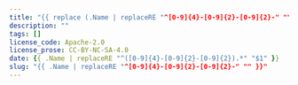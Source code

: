 ```yaml
---
title: "{{ replace (.Name | replaceRE "^[0-9]{4}-[0-9]{2}-[0-9]{2}-" "") "-" " " | title }}"
description: ""
tags: []
license_code: Apache-2.0
license_prose: CC-BY-NC-SA-4.0
date: {{ .Name | replaceRE "^([0-9]{4}-[0-9]{2}-[0-9]{2}).*" "$1" }}
slug: "{{ .Name | replaceRE "^[0-9]{4}-[0-9]{2}-[0-9]{2}-" "" }}"
---
```

